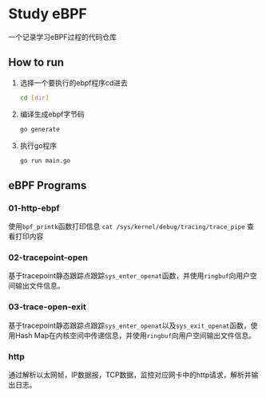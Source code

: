 # Study eBPF

一个记录学习eBPF过程的代码仓库

## How to run

1. 选择一个要执行的ebpf程序cd进去
    ```bash
    cd [dir]
    ```

2. 编译生成ebpf字节码
    ```bash
    go generate
    ```
3. 执行go程序
    ```bash
    go run main.go
    ```

## eBPF Programs
### 01-http-ebpf
使用`bpf_printk`函数打印信息
`cat /sys/kernel/debug/tracing/trace_pipe` 查看打印内容

### 02-tracepoint-open
基于tracepoint静态跟踪点跟踪`sys_enter_openat`函数，并使用`ringbuf`向用户空间输出文件信息。

### 03-trace-open-exit
基于tracepoint静态跟踪点跟踪`sys_enter_openat`以及`sys_exit_openat`函数，使用Hash Map在内核空间中传递信息，并使用`ringbuf`向用户空间输出文件信息。

### http
通过解析以太网帧，IP数据报，TCP数据，监控对应网卡中的http请求，解析并输出日志。